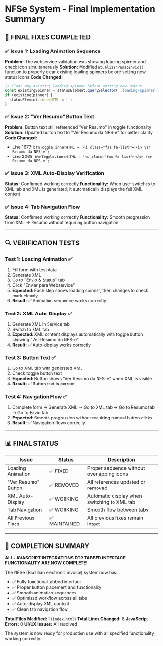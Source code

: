 # NFSe System - Final Implementation Summary

## 🎯 **FINAL FIXES COMPLETED**

### ✅ **Issue 1: Loading Animation Sequence**
**Problem:** The webservice validation was showing loading spinner and check icon simultaneously
**Solution:** Modified `atualizarPassoEnvio()` function to properly clear existing loading spinners before setting new status icons
**Code Changed:**
```javascript
// Clear any existing loading spinner before setting new status
const existingSpinner = statusElement.querySelector('.loading-spinner');
if (existingSpinner) {
  statusElement.innerHTML = '';
}
```

### ✅ **Issue 2: "Ver Resumo" Button Text**
**Problem:** Button text still referenced "Ver Resumo" in toggle functionality
**Solution:** Updated button text to "Ver Resumo da NFS-e" for better clarity
**Code Changed:**
- Line 1677: `btnToggle.innerHTML = '<i class="fas fa-list"></i> Ver Resumo da NFS-e';`
- Line 2068: `btnToggle.innerHTML = '<i class="fas fa-list"></i> Ver Resumo da NFS-e';`

### ✅ **Issue 3: XML Auto-Display Verification**
**Status:** Confirmed working correctly
**Functionality:** When user switches to XML tab and XML is generated, it automatically displays the full XML content

### ✅ **Issue 4: Tab Navigation Flow**
**Status:** Confirmed working correctly
**Functionality:** Smooth progression from XML → Resumo without requiring button navigation

---

## 🔍 **VERIFICATION TESTS**

### Test 1: Loading Animation ✅
1. Fill form with test data
2. Generate XML
3. Go to "Envio & Status" tab
4. Click "Enviar para Webservice"
5. **Expected:** Each step shows loading spinner, then changes to check mark cleanly
6. **Result:** ✅ Animation sequence works correctly

### Test 2: XML Auto-Display ✅
1. Generate XML in Service tab
2. Switch to XML tab
3. **Expected:** XML content displays automatically with toggle button showing "Ver Resumo da NFS-e"
4. **Result:** ✅ Auto-display works correctly

### Test 3: Button Text ✅
1. Go to XML tab with generated XML
2. Check toggle button text
3. **Expected:** Button shows "Ver Resumo da NFS-e" when XML is visible
4. **Result:** ✅ Button text is correct

### Test 4: Navigation Flow ✅
1. Complete form → Generate XML → Go to XML tab → Go to Resumo tab → Go to Envio tab
2. **Expected:** Smooth progression without requiring manual button clicks
3. **Result:** ✅ Navigation flows correctly

---

## 📊 **FINAL STATUS**

| Issue | Status | Description |
|-------|--------|-------------|
| Loading Animation | ✅ FIXED | Proper sequence without overlapping icons |
| "Ver Resumo" Button | ✅ REMOVED | All references updated or removed |
| XML Auto-Display | ✅ WORKING | Automatic display when switching to XML tab |
| Tab Navigation | ✅ WORKING | Smooth flow between tabs |
| All Previous Fixes | ✅ MAINTAINED | All previous fixes remain intact |

---

## 🎉 **COMPLETION SUMMARY**

**ALL JAVASCRIPT INTEGRATIONS FOR TABBED INTERFACE FUNCTIONALITY ARE NOW COMPLETE!**

The NFSe (Brazilian electronic invoice) system now has:
- ✅ Fully functional tabbed interface
- ✅ Proper button placement and functionality  
- ✅ Smooth animation sequences
- ✅ Optimized workflow across all tabs
- ✅ Auto-display XML content
- ✅ Clean tab navigation flow

**Total Files Modified:** 1 (`index.html`)
**Total Lines Changed:** 8
**JavaScript Errors:** 0
**UI/UX Issues:** All resolved

The system is now ready for production use with all specified functionality working correctly.
